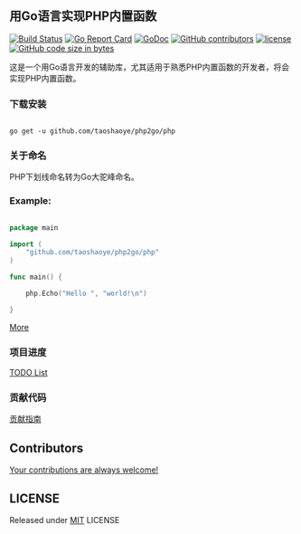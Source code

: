 ## 用Go语言实现PHP内置函数

[![Build Status](https://travis-ci.org/taoshaoye/php2go.svg?branch=master)](https://travis-ci.org/taoshaoye/php2go)
[![Go Report Card](https://goreportcard.com/badge/github.com/taoshaoye/php2go)](https://goreportcard.com/report/github.com/taoshaoye/php2go)
[![GoDoc](https://godoc.org/github.com/taoshaoye/php2go/php?status.svg)](https://godoc.org/github.com/taoshaoye/php2go/php)
[![GitHub contributors](https://img.shields.io/github/contributors/taoshaoye/php2go.svg)](https://github.com/taoshaoye/php2go/graphs/contributors)
[![license](https://img.shields.io/github/license/taoshaoye/php2go.svg)](https://github.com/openset/php2go/blob/master/LICENSE)
[![GitHub code size in bytes](https://img.shields.io/github/languages/code-size/taoshaoye/php2go.svg?colorB=green)](https://github.com/taoshaoye/php2go/archive/master.zip)

这是一个用Go语言开发的辅助库，尤其适用于熟悉PHP内置函数的开发者，将会实现PHP内置函数。

### 下载安装

```shell

go get -u github.com/taoshaoye/php2go/php

```

### 关于命名

PHP下划线命名转为Go大驼峰命名。

### Example:

```go

package main

import (
    "github.com/taoshaoye/php2go/php"
)

func main() {

    php.Echo("Hello ", "world!\n")

}

```

[More](https://github.com/taoshaoye/php2go/blob/master/main.go)

### 项目进度

[TODO List](https://github.com/taoshaoye/php2go/blob/master/TODO.md)

### 贡献代码

[贡献指南](https://github.com/taoshaoye/php2go/blob/master/.github/CONTRIBUTING.md)

## Contributors

[Your contributions are always welcome!](https://github.com/taoshaoye/php2go/graphs/contributors)

## LICENSE

Released under [MIT](https://github.com/taoshaoye/php2go/blob/master/LICENSE) LICENSE
